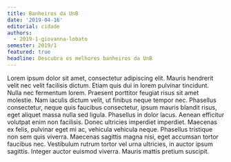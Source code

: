 ```yaml
---
title: Banheiros da UnB
date: '2019-04-16'
editorial: cidade
authors:
  - 2019-1-giovanna-lobato
semester: 2019/1
featured: true
headline: Descubra os melhores banheiros da UnB
---
```

Lorem ipsum dolor sit amet, consectetur adipiscing elit. Mauris hendrerit velit nec velit facilisis dictum. Etiam quis dui in lorem pulvinar tincidunt. Nulla nec fermentum lorem. Praesent porttitor feugiat risus sit amet molestie. Nam iaculis dictum velit, ut finibus neque tempor nec. Phasellus consectetur, neque quis faucibus consectetur, ipsum mauris blandit risus, eget aliquet massa nulla sed ligula. Phasellus in dolor lacus. Aenean efficitur volutpat enim non facilisis. Donec ultricies imperdiet imperdiet. Maecenas ex felis, pulvinar eget mi ac, vehicula vehicula neque. Phasellus tristique non sem quis viverra. Maecenas sagittis magna nisi, eget accumsan tortor faucibus nec. Vestibulum rutrum tortor vel urna ultricies, in auctor ipsum sagittis. Integer auctor euismod viverra. Mauris mattis pretium suscipit.
